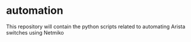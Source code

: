 # automation
This repository will contain the python scripts related to automating Arista switches using Netmiko
